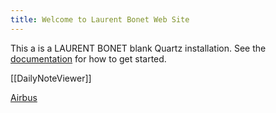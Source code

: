```yaml
---
title: Welcome to Laurent Bonet Web Site
---
```


This a is a LAURENT BONET blank Quartz installation.
See the [documentation](https://quartz.jzhao.xyz) for how to get started.

[[DailyNoteViewer]]

[Airbus](content/050-Airbus/content/index)
